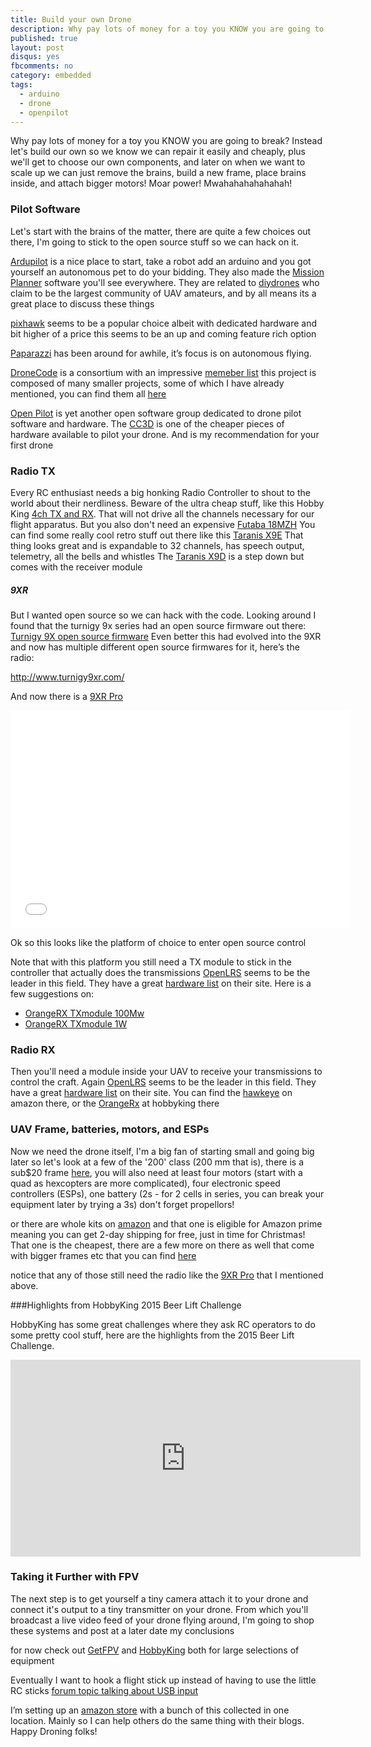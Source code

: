 ```yaml
---
title: Build your own Drone
description: Why pay lots of money for a toy you KNOW you are going to break?
published: true
layout: post
disqus: yes
fbcomments: no
category: embedded
tags:
  - arduino
  - drone
  - openpilot
---
```


Why pay lots of money for a toy you KNOW you are going to break?
Instead let's build our own so we know we can repair it easily and cheaply, 
plus we'll get to choose our own components, and later on when we want to scale up we can just remove the brains,
build a new frame, place brains inside, and attach bigger motors!  Moar power!  Mwahahahahahahah!

### Pilot Software

Let's start with the brains of the matter, there are quite a few choices out there,
I'm going to stick to the open source stuff so we can hack on it.

[Ardupilot](http://ardupilot.com/) is a nice place to start, 
take a robot add an arduino and you got yourself an autonomous pet to do your bidding.
They also made the [Mission Planner](http://planner.ardupilot.com/) software you'll see everywhere.
They are related to [diydrones](http://diydrones.com/) who claim to be the largest community of UAV amateurs, and by all means its a great place to discuss these things

[pixhawk](https://pixhawk.org/choice) seems to be a popular choice albeit with dedicated hardware 
and bit higher of a price this seems to be an up and coming feature rich option

[Paparazzi](http://wiki.paparazziuav.org/wiki/Main_Page) has been around for awhile, it’s focus is on autonomous flying.

[DroneCode](https://www.dronecode.org/)  is a consortium with an impressive [memeber list](https://www.dronecode.org/about/project-members) this project is composed of many smaller projects, some of which I have already mentioned, you can find them all [here](https://www.dronecode.org/dronecode-software-platform)

[Open Pilot](https://www.openpilot.org/) is yet another open software group dedicated to drone pilot software and hardware. The [CC3D](http://amzn.to/1OcADR6) is one of the cheaper pieces of hardware available to pilot your drone. And is my recommendation for your first drone

### Radio TX

Every RC enthusiast needs a big honking Radio Controller to shout to the world about their nerdliness.
Beware of the ultra cheap stuff, like this Hobby King 
[4ch TX and RX](http://www.hobbyking.com/hobbyking/store/__8337__Hobby_King_2_4Ghz_4Ch_Tx_Rx_V2_Mode_1_.html).
That will not drive all the channels necessary for our flight apparatus.
But you also don't need an expensive [Futaba 18MZH](http://amzn.to/1OcAWvq)
You can find some really cool retro stuff out there like this
[Taranis X9E](http://www.hobbyking.com/hobbyking/store/__87932__Taranis_X9E_Mode_2_non_EU_Version_US_Plug_.html)
That thing looks great and is expandable to 32 channels, has speech output, telemetry, all the bells and whistles
The [Taranis X9D](http://amzn.to/1OcB7qB)
is a step down but comes with the receiver module

##### 9XR

But I wanted open source so we can hack with the code.  Looking around I found that the turnigy 9x series had an open source firmware out there:
[Turnigy 9X open source firmware](http://www.instructables.com/id/Transform-a-cheap-RC-Transmitter-with-Custom-Firmw/)
Even better this had evolved into the 9XR and now has multiple different open source firmwares for it, here’s the radio:

<http://www.turnigy9xr.com/>

And now there is a 
[9XR Pro](http://amzn.to/1OcBdON)

<iframe id="viddler-d2c3680e" src="//www.viddler.com/embed/d2c3680e/?f=1&offset=0&autoplay=0&player=full&secret=58779214&disablebranding=0&view_secret=49636673" width="545" height="349" frameborder="0" scrolling="no" allowfullscreen></iframe>

Ok so this looks like the platform of choice to enter open source control

Note that with this platform you still need a TX module to stick in the controller that actually does the transmissions
[OpenLRS](http://openlrsng.org/) seems to be the leader in this field.  They have a great [hardware list](http://openlrsng.org/#hardware)
on their site.  Here is a few suggestions on:
* [OrangeRX TXmodule 100Mw](http://www.hobbyking.com/hobbyking/store/__27095__OrangeRx_Open_LRS_433MHz_TX_Module_100mW_JR_Turnigy_compatible_.html)
* [OrangeRX TXmodule 1W](http://www.hobbyking.com/hobbyking/store/__43852__OrangeRX_Open_LRS_433MHz_Transmitter_1W_JR_Turnigy_Compatible_.html)

### Radio RX

Then you'll need a module inside your UAV to receive your transmissions to control the craft.
Again [OpenLRS](http://openlrsng.org/) seems to be the leader in this field.
They have a great [hardware list](http://openlrsng.org/#hardware) on their site.
You can find the [hawkeye](http://astore.amazon.com/joshuacoxgith-20/detail/B00QBKZI00) on amazon there, or 
the [OrangeRx](http://www.hobbyking.com/hobbyking/store/__27096__OrangeRx_Open_LRS_433MHz_9Ch_Receiver.html) at hobbyking there

### UAV Frame, batteries, motors, and ESPs

Now we need the drone itself, I'm a big fan of starting small and going big later so let's look at a few of the '200' class (200 mm that is), 
there is a sub$20 frame [here](http://amzn.to/1NXM5UU),
you will also need at least four motors (start with a quad as hexcopters are more complicated),
four electronic speed controllers (ESPs),
one battery (2s - for 2 cells in series, you can break your equipment later by trying a 3s)
don't forget propellors!

or there are whole kits on [amazon](http://amzn.to/1mcJmwm) and that one is eligible for Amazon prime meaning you can get 2-day shipping for free, just in time for Christmas! That one is the cheapest, there are a few more on there as well that come with bigger frames etc that you can find [here](http://astore.amazon.com/joshuacoxgith-20)

notice that any of those still need the radio like the [9XR Pro](http://amzn.to/1OcoHPt) that I mentioned above.

###Highlights from HobbyKing 2015 Beer Lift Challenge

HobbyKing has some great challenges where they ask RC operators to do some pretty cool stuff, here are the highlights from the 2015 Beer Lift Challenge.
<iframe width="560" height="315" src="https://www.youtube.com/embed/Lh5Jbi6AcsE" frameborder="0" allowfullscreen></iframe>

### Taking it Further with FPV

The next step is to get yourself a tiny camera attach it to your drone and connect it's output to a tiny transmitter on your drone.  From which you'll broadcast a live video feed of your drone flying around, I'm going to shop these systems and post at a later date my conclusions

for now check out [GetFPV](http://www.getfpv.com/) and [HobbyKing](http://www.hobbyking.com/) both for large selections of equipment

Eventually I want to hook a flight stick up instead of having to use the little RC sticks [forum topic talking about USB input](http://openrcforums.com/forum/viewtopic.php?t=6538)

I’m setting up an [amazon store](http://astore.amazon.com/joshuacoxgith-20) with a bunch of this collected in one location.  Mainly so I can help others do the same thing with their blogs.  Happy Droning folks!

